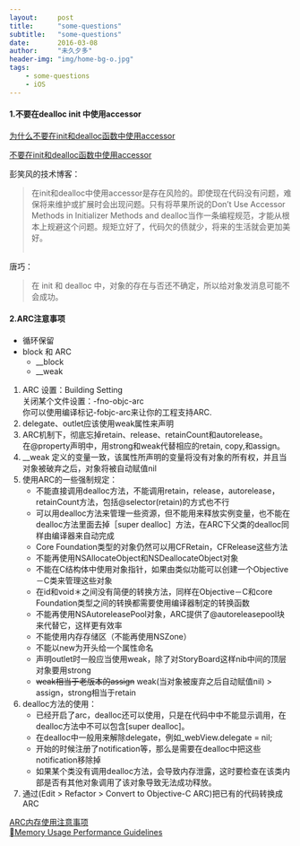 ```yaml
---
layout:     post
title:      "some-questions"
subtitle:   "some-questions"
date:       2016-03-08
author:     "未久夕多"
header-img: "img/home-bg-o.jpg"
tags:
    - some-questions
    - iOS
---
```


#### 1.不要在dealloc init 中使用accessor
[为什么不要在init和dealloc函数中使用accessor](http://blog.smilexiaofeng.com/blog/2015/08/11/why-do-not-use-accessor-in-init-and-dealloc/)

[不要在init和dealloc函数中使用accessor](http://blog.devtang.com/2011/08/10/do-not-use-accessor-in-init-and-dealloc-method/)

彭笑风的技术博客：
> 在init和dealloc中使用accessor是存在风险的。即使现在代码没有问题，难保将来维护或扩展时会出现问题。只有将苹果所说的Don’t Use Accessor Methods in Initializer Methods and dealloc当作一条编程规范，才能从根本上规避这个问题。规矩立好了，代码欠的债就少，将来的生活就会更加美好。<br><br>

唐巧：
> 在 init 和 dealloc 中，对象的存在与否还不确定，所以给对象发消息可能不会成功。

#### 2.ARC注意事项
* 循环保留
* block 和 ARC
	* __block
	* __weak


1. ARC 设置：Building Setting<br>关闭某个文件设置：-fno-objc-arc<br>你可以使用编译标记-fobjc-arc来让你的工程支持ARC.
2. delegate、outlet应该使用weak属性来声明
3. ARC机制下，彻底忘掉retain、release、retainCount和autorelease。<br>在@property声明中，用strong和weak代替相应的retain, copy,和assign。
4. __weak 定义的变量一致，该属性所声明的变量将没有对象的所有权，并且当对象被破弃之后，对象将被自动赋值nil
5. 使用ARC的一些强制规定：
	* 不能直接调用dealloc方法，不能调用retain，release，autorelease，retainCount方法，包括@selector(retain)的方式也不行
	* 可以用dealloc方法来管理一些资源，但不能用来释放实例变量，也不能在dealloc方法里面去掉［super dealloc］方法，在ARC下父类的dealloc同样由编译器来自动完成
	* Core Foundation类型的对象仍然可以用CFRetain，CFRelease这些方法
	* 不能再使用NSAllocateObject和NSDeallocateObject对象
	* 不能在C结构体中使用对象指针，如果由类似功能可以创建一个Objective－C类来管理这些对象
	* 在id和void＊之间没有简便的转换方法，同样在Objective－C和core Foundation类型之间的转换都需要使用编译器制定的转换函数
	* 不能再使用NSAutoreleasePool对象，ARC提供了@autoreleasepool块来代替它，这样更有效率
	* 不能使用内存存储区（不能再使用NSZone）
	* 不能以new为开头给一个属性命名
	* 声明outlet时一般应当使用weak，除了对StoryBoard这样nib中间的顶层对象要用strong
	* <del>weak相当于老版本的assign</del> weak(当对象被废弃之后自动赋值nil) > assign，strong相当于retain
6. dealloc方法的使用：
	* 已经开启了arc，dealloc还可以使用，只是在代码中中不能显示调用，在dealloc方法中不可以包含[super dealloc]。
	* 在dealloc中一般用来解除delegate，例如_webView.delegate = nil;
	* 开始的时候注册了notification等，那么是需要在dealloc中把这些notification移除掉
	* 如果某个类没有调用dealloc方法，会导致内存泄露，这时要检查在该类内部是否有其他对象调用了该对象导致无法成功释放。
7. 通过(Edit > Refactor > Convert to Objective-C ARC)把已有的代码转换成ARC
	


[ARC内存使用注意事项](http://www.cnblogs.com/javawebsoa/archive/2013/07/17/3196509.html)<br>
[Memory Usage Performance Guidelines](https://developer.apple.com/library/mac/documentation/Performance/Conceptual/ManagingMemory/ManagingMemory.html#//apple_ref/doc/uid/10000160-SW1)